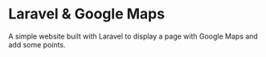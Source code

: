 # Laravel & Google Maps
A simple website built with Laravel to display a page with Google Maps and add some points.

